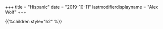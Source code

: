 +++
title = "Hispanic"
date = "2019-10-11"
lastmodifierdisplayname = "Alex Wolf"
+++

{{%children style="h2" %}}
